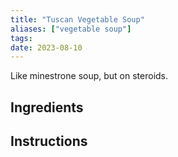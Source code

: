 ```yaml
---
title: "Tuscan Vegetable Soup"
aliases: ["vegetable soup"]
tags:
date: 2023-08-10
---
```


Like minestrone soup, but on steroids.

## Ingredients


## Instructions